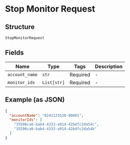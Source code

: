 
# Stop Monitor Request

## Structure

`StopMonitorRequest`

## Fields

| Name | Type | Tags | Description |
|  --- | --- | --- | --- |
| `account_name` | `str` | Required | - |
| `monitor_ids` | `List[str]` | Required | - |

## Example (as JSON)

```json
{
  "accountName": "0242123520-00001",
  "monitorIds": [
    "35596ca6-bab4-4333-a914-42b4fc2da54c",
    "35596ca6-bab4-4333-a914-42b4fc2da54b"
  ]
}
```

